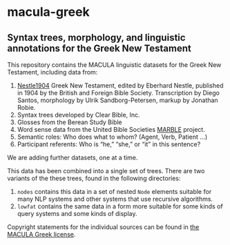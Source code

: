 # macula-greek
## Syntax trees, morphology, and linguistic annotations for the Greek New Testament

This repository contains the MACULA linguistic datasets for the Greek New Testament, including data from:

1. [Nestle1904](https://github.com/biblicalhumanities/Nestle1904) Greek New Testament, edited by Eberhard Nestle, published in 1904 by the British and Foreign Bible Society. Transcription by Diego Santos, morphology by Ulrik Sandborg-Petersen, markup by Jonathan Robie. 
2. Syntax trees developed by Clear Bible, Inc.
3. Glosses from the Berean Study Bible
4. Word sense data from the United Bible Societies [MARBLE](https://semanticdictionary.org/) project.
5. Semantic roles: Who does what to whom? (Agent, Verb, Patient …)
6. Participant referents: Who is “he,” “she,” or “it” in this sentence?

We are adding further datasets, one at a time. 

This data has been combined into a single set of trees.  There are two variants of the these trees, found in the following directories:

1. `nodes` contains this data in a set of nested `Node` elements suitable for many NLP systems and other systems that use recursive algorithms.
2. `lowfat` contains the same data in a form more suitable for some kinds of query systems and some kinds of display.

Copyright statements for the individual sources can be found in [the MACULA Greek license](LICENSE.md).

